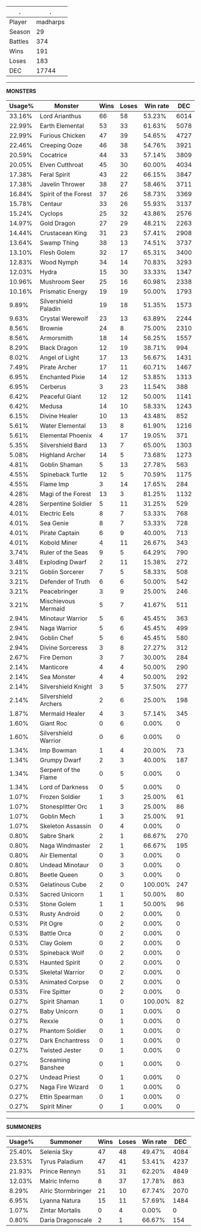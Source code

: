 .|.
|-|-
Player|madharps
Season|29
Battles|374
Wins|191
Loses|183
DEC|17744

---
**MONSTERS**

Usage%|Monster|Wins|Loses|Win rate|DEC|
-|-|-|-|-|-|
33.16%|Lord Arianthus|66|58|53.23%|6014|
22.99%|Earth Elemental|53|33|61.63%|5078|
22.99%|Furious Chicken|47|39|54.65%|4727|
22.46%|Creeping Ooze|46|38|54.76%|3921|
20.59%|Cocatrice|44|33|57.14%|3809|
20.05%|Elven Cutthroat|45|30|60.00%|4034|
17.38%|Feral Spirit|43|22|66.15%|3847|
17.38%|Javelin Thrower|38|27|58.46%|3711|
16.84%|Spirit of the Forest|37|26|58.73%|3369|
15.78%|Centaur|33|26|55.93%|3137|
15.24%|Cyclops|25|32|43.86%|2576|
14.97%|Gold Dragon|27|29|48.21%|2263|
14.44%|Crustacean King|31|23|57.41%|2908|
13.64%|Swamp Thing|38|13|74.51%|3737|
13.10%|Flesh Golem|32|17|65.31%|3400|
12.83%|Wood Nymph|34|14|70.83%|3293|
12.03%|Hydra|15|30|33.33%|1347|
10.96%|Mushroom Seer|25|16|60.98%|2338|
10.16%|Prismatic Energy|19|19|50.00%|1793|
9.89%|Silvershield Paladin|19|18|51.35%|1573|
9.63%|Crystal Werewolf|23|13|63.89%|2244|
8.56%|Brownie|24|8|75.00%|2310|
8.56%|Armorsmith|18|14|56.25%|1557|
8.29%|Black Dragon|12|19|38.71%|994|
8.02%|Angel of Light|17|13|56.67%|1431|
7.49%|Pirate Archer|17|11|60.71%|1467|
6.95%|Enchanted Pixie|14|12|53.85%|1313|
6.95%|Cerberus|3|23|11.54%|388|
6.42%|Peaceful Giant|12|12|50.00%|1141|
6.42%|Medusa|14|10|58.33%|1243|
6.15%|Divine Healer|10|13|43.48%|852|
5.61%|Water Elemental|13|8|61.90%|1216|
5.61%|Elemental Phoenix|4|17|19.05%|371|
5.35%|Silvershield Bard|13|7|65.00%|1303|
5.08%|Highland Archer|14|5|73.68%|1273|
4.81%|Goblin Shaman|5|13|27.78%|563|
4.55%|Spineback Turtle|12|5|70.59%|1175|
4.55%|Flame Imp|3|14|17.65%|284|
4.28%|Magi of the Forest|13|3|81.25%|1132|
4.28%|Serpentine Soldier|5|11|31.25%|529|
4.01%|Electric Eels|8|7|53.33%|768|
4.01%|Sea Genie|8|7|53.33%|728|
4.01%|Pirate Captain|6|9|40.00%|713|
4.01%|Kobold Miner|4|11|26.67%|343|
3.74%|Ruler of the Seas|9|5|64.29%|790|
3.48%|Exploding Dwarf|2|11|15.38%|272|
3.21%|Goblin Sorcerer|7|5|58.33%|508|
3.21%|Defender of Truth|6|6|50.00%|542|
3.21%|Peacebringer|3|9|25.00%|246|
3.21%|Mischievous Mermaid|5|7|41.67%|511|
2.94%|Minotaur Warrior|5|6|45.45%|363|
2.94%|Naga Warrior|5|6|45.45%|499|
2.94%|Goblin Chef|5|6|45.45%|580|
2.94%|Divine Sorceress|3|8|27.27%|312|
2.67%|Fire Demon|3|7|30.00%|284|
2.14%|Manticore|4|4|50.00%|290|
2.14%|Sea Monster|4|4|50.00%|292|
2.14%|Silvershield Knight|3|5|37.50%|277|
2.14%|Silvershield Archers|2|6|25.00%|198|
1.87%|Mermaid Healer|4|3|57.14%|345|
1.60%|Giant Roc|0|6|0.00%|0|
1.60%|Silvershield Warrior|0|6|0.00%|0|
1.34%|Imp Bowman|1|4|20.00%|73|
1.34%|Grumpy Dwarf|2|3|40.00%|187|
1.34%|Serpent of the Flame|0|5|0.00%|0|
1.34%|Lord of Darkness|0|5|0.00%|0|
1.07%|Frozen Soldier|1|3|25.00%|61|
1.07%|Stonesplitter Orc|1|3|25.00%|86|
1.07%|Goblin Mech|1|3|25.00%|91|
1.07%|Skeleton Assassin|0|4|0.00%|0|
0.80%|Sabre Shark|2|1|66.67%|270|
0.80%|Naga Windmaster|2|1|66.67%|195|
0.80%|Air Elemental|0|3|0.00%|0|
0.80%|Undead Minotaur|0|3|0.00%|0|
0.80%|Beetle Queen|0|3|0.00%|0|
0.53%|Gelatinous Cube|2|0|100.00%|247|
0.53%|Sacred Unicorn|1|1|50.00%|80|
0.53%|Stone Golem|1|1|50.00%|96|
0.53%|Rusty Android|0|2|0.00%|0|
0.53%|Pit Ogre|0|2|0.00%|0|
0.53%|Battle Orca|0|2|0.00%|0|
0.53%|Clay Golem|0|2|0.00%|0|
0.53%|Spineback Wolf|0|2|0.00%|0|
0.53%|Haunted Spirit|0|2|0.00%|0|
0.53%|Skeletal Warrior|0|2|0.00%|0|
0.53%|Animated Corpse|0|2|0.00%|0|
0.53%|Fire Spitter|0|2|0.00%|0|
0.27%|Spirit Shaman|1|0|100.00%|82|
0.27%|Baby Unicorn|0|1|0.00%|0|
0.27%|Rexxie|0|1|0.00%|0|
0.27%|Phantom Soldier|0|1|0.00%|0|
0.27%|Dark Enchantress|0|1|0.00%|0|
0.27%|Twisted Jester|0|1|0.00%|0|
0.27%|Screaming Banshee|0|1|0.00%|0|
0.27%|Undead Priest|0|1|0.00%|0|
0.27%|Naga Fire Wizard|0|1|0.00%|0|
0.27%|Ettin Spearman|0|1|0.00%|0|
0.27%|Spirit Miner|0|1|0.00%|0|

---
**SUMMONERS**

Usage%|Summoner|Wins|Loses|Win rate|DEC|
-|-|-|-|-|-|
25.40%|Selenia Sky|47|48|49.47%|4084|
23.53%|Tyrus Paladium|47|41|53.41%|4237|
21.93%|Prince Rennyn|51|31|62.20%|4849|
12.03%|Malric Inferno|8|37|17.78%|863|
8.29%|Alric Stormbringer|21|10|67.74%|2070|
6.95%|Lyanna Natura|15|11|57.69%|1484|
1.07%|Zintar Mortalis|0|4|0.00%|0|
0.80%|Daria Dragonscale|2|1|66.67%|154|
